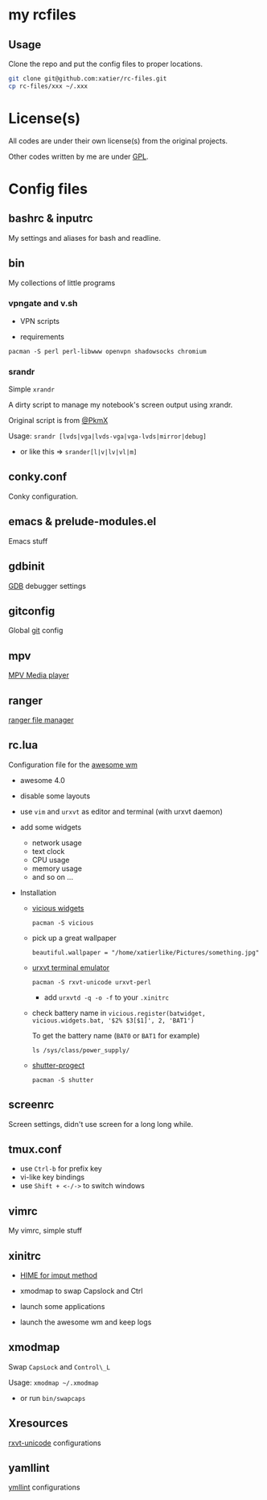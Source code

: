 # my rcfiles


## Usage

Clone the repo and put the config files to proper locations.

```bash
git clone git@github.com:xatier/rc-files.git
cp rc-files/xxx ~/.xxx
```


# License(s)

All codes are under their own license(s) from the original projects.

Other codes written by me are under [GPL](https://www.gnu.org/copyleft/gpl.html).

# Config files


## bashrc & inputrc

My settings and aliases for bash and readline.


## bin

My collections of little programs


### vpngate and v.sh

- VPN scripts

- requirements

```
pacman -S perl perl-libwww openvpn shadowsocks chromium
```


### srandr

Simple `xrandr`

A dirty script to manage my notebook's screen output using xrandr.

Original script is from [@PkmX](https://github.com/PkmX)

Usage: `srandr [lvds|vga|lvds-vga|vga-lvds|mirror|debug]`

- or like this => `srander[l|v|lv|vl|m]`



## conky.conf

Conky configuration.


## emacs & prelude-modules.el

Emacs stuff


## gdbinit

[GDB](https://www.gnu.org/software/gdb/) debugger settings


## gitconfig

Global [git](https://git-scm.com/) config


## mpv

[MPV Media player](https://github.com/mpv-player/mpv)


## ranger

[ranger file manager](https://github.com/ranger/ranger)


## rc.lua

Configuration file for the [awesome wm](https://awesomewm.org/)

- awesome 4.0

- disable some layouts

- use `vim` and `urxvt` as editor and terminal (with urxvt daemon)

- add some widgets

  + network usage
  + text clock
  + CPU usage
  + memory usage
  + and so on ...

- Installation

    + [vicious widgets](http://git.sysphere.org/vicious/log/)

        ```
        pacman -S vicious
        ```

    + pick up a great wallpaper

        ```
        beautiful.wallpaper = "/home/xatierlike/Pictures/something.jpg"
        ```

    + [urxvt terminal emulator](http://software.schmorp.de/pkg/rxvt-unicode.html)

        ```
        pacman -S rxvt-unicode urxvt-perl
        ```

        - add `urxvtd -q -o -f` to your `.xinitrc`

    + check battery name in `vicious.register(batwidget, vicious.widgets.bat, '$2% $3[$1]', 2, 'BAT1')`

        To get the battery name (`BAT0` or `BAT1` for example)

        ```
        ls /sys/class/power_supply/
        ```

    + [shutter-progect](http://shutter-project.org/)

        ```
        pacman -S shutter
        ```

## screenrc

Screen settings, didn't use screen for a long long while.


## tmux.conf

- use `Ctrl-b` for prefix key
- vi-like key bindings
- use `Shift + <-/->` to switch windows


## vimrc

My vimrc, simple stuff


## xinitrc

- [HIME for imput method](http://hime.luna.com.tw/)

- xmodmap to swap Capslock and Ctrl

- launch some applications

- launch the awesome wm and keep logs


## xmodmap

Swap `CapsLock` and `Control\_L`

Usage:  `xmodmap ~/.xmodmap`

- or run `bin/swapcaps`


## Xresources

[rxvt-unicode](http://software.schmorp.de/pkg/rxvt-unicode.html) configurations


## yamllint

[ymllint](https://github.com/adrienverge/yamllint) configurations
